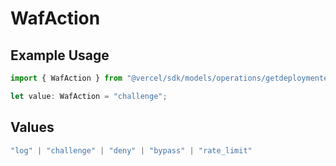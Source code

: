 # WafAction

## Example Usage

```typescript
import { WafAction } from "@vercel/sdk/models/operations/getdeploymentevents.js";

let value: WafAction = "challenge";
```

## Values

```typescript
"log" | "challenge" | "deny" | "bypass" | "rate_limit"
```